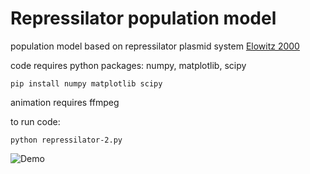 

# Repressilator population model

population model based on repressilator plasmid system [Elowitz 2000](http://www.nature.com/nature/journal/v403/n6767/full/403335a0.html) 

code requires python packages: numpy, matplotlib, scipy

```
pip install numpy matplotlib scipy
```

animation requires ffmpeg

to run code:
```
python repressilator-2.py
```

![Demo](./cell-type-movie.gif)
